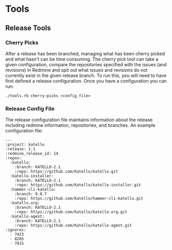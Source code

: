 # Tools

## Release Tools

### Cherry Picks

After a release has been branched, managing what has been cherry picked and what hasn't can be time consuming. The cherry pick tool can take a given configuration, compare the repositories specified with the issues (and revisions) in Redmine and spit out what issues and revisions do not currently exist in the given release branch. To run this, you will need to have first defined a release configuration. Once you have a configuration you can run:

    ./tools.rb cherry-picks <config_file>

### Release Config File

The release configuration file maintains information about the release including redmine information, repositories, and branches. An example configuration file:

    ---
    :project: katello
    :release: 2.1
    :redmine_release_id: 14
    :repos:
      :katello:
        :branch: KATELLO-2.1
        :repo: https://github.com/Katello/katello.git
      :katello-installer:
        :branch: KATELLO-2.1
        :repo: https://github.com/Katello/katello-installer.git
      :hammer-cli-katello:
        :branch: 0.0.7
        :repo: https://github.com/Katello/hammer-cli-katello.git
      :katello.org:
        :branch: KATELLO-2.1
        :repo: https://github.com/Katello/katello.org.git
      :katello-agent:
        :branch: KATELLO-2.1
        :repo: https://github.com/Katello/katello-agent.git
    :ignores:
      - 7423
      - 8265
      - 7815
